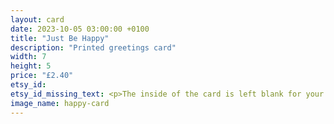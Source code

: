 ```yaml
---
layout: card
date: 2023-10-05 03:00:00 +0100
title: "Just Be Happy"
description: "Printed greetings card"
width: 7
height: 5
price: "£2.40"
etsy_id: 
etsy_id_missing_text: <p>The inside of the card is left blank for your own message.</p><p>Buy any five cards and get a sixth card for free.</p><p>Please <a href="mailto:contact@fivequarters.co.uk">contact me</a> if you are interested in buying any of these cards.</p> 
image_name: happy-card
---
```

